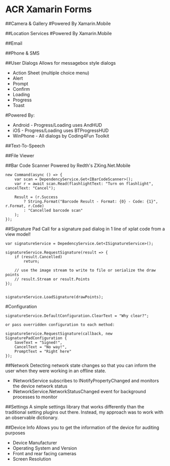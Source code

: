 ACR Xamarin Forms
=================

##Camera & Gallery
#Powered By
Xamarin.Mobile

##Location Services
#Powered By
Xamarin.Mobile

##Email


##Phone & SMS


##User Dialogs
Allows for messagebox style dialogs

* Action Sheet (multiple choice menu)
* Alert
* Prompt
* Confirm
* Loading
* Progress
* Toast

#Powered By:
* Android - Progress/Loading uses AndHUD
* iOS - Progress/Loading uses BTProgressHUD
* WinPhone - All dialogs by Coding4Fun Toolkit  


##Text-To-Speech


##File Viewer


##Bar Code Scanner
Powered by Redth's ZXing.Net.Mobile

    new Command(async () => {
        var scan = DependencyService.Get<IBarCodeScanner>();
        var r = await scan.Read(flashlightText: "Turn on flashlight", cancelText: "Cancel");

        Result = (r.Success 
            ? String.Format("Barcode Result - Format: {0} - Code: {1}", r.Format, r.Code)
            : "Cancelled barcode scan"
        );
    });


##Signature Pad
Call for a signature pad dialog in 1 line of xplat code from a view model!

    var signatureService = DepedencyService.Get<ISignatureService>();
    
    signatureService.RequestSignature(result => {
        if (result.Cancelled)
            return;

        // use the image stream to write to file or serialize the draw points
        // result.Stream or result.Points
    });


    signatureService.LoadSignature(drawPoints);


#Configuration

    signatureService.DefaultConfiguration.ClearText = "Why clear?";

    or pass overridden configuration to each method:

    signatureService.RequestSignature(callback, new SignaturePadConfiguration {
        SaveText = "Signed!",
        CancelText = "No way!",
        PromptText = "Right here"
    });

##Network
Detecting network state changes so that you can inform
the user when they were working in an offline state.

* INetworkService subscribes to INotifyPropertyChanged and monitors the device network status
* INetworkService.NetworkStatusChanged event for background processes to monitor


##Settings
A simple settings library that works differently than the traditional setting plugins out there.  Instead, my approach was to work
with an observable dictionary.


##Device Info
Allows you to get the information of the device for auditing purposes

* Device Manufacturer
* Operating System and Version
* Front and rear facing cameras
* Screen Resolution